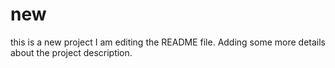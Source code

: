 # new
this is a new project
I am editing the README file. Adding some more details about the project description.
